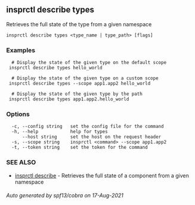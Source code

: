 ## insprctl describe types

Retrieves the full state of the type from a given namespace

```
insprctl describe types <type_name | type_path> [flags]
```

### Examples

```
  # Display the state of the given type on the default scope
 insprctl describe types hello_world

  # Display the state of the given type on a custom scope
 insprctl describe types --scope app1.app2 hello_world

  # Display the state of the given type by the path
 insprctl describe types app1.app2.hello_world

```

### Options

```
  -c, --config string   set the config file for the command
  -h, --help            help for types
      --host string     set the host on the request header
  -s, --scope string    insprctl <command> --scope app1.app2
  -t, --token string    set the token for the command
```

### SEE ALSO

* [insprctl describe](insprctl_describe.md)	 - Retrieves the full state of a component from a given namespace

###### Auto generated by spf13/cobra on 17-Aug-2021
